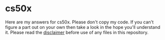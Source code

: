 # cs50x 
Here are my answers for cs50x.
Please don't copy my code. If you can't figure a part out on your own then take a look in the hope you'll understand it.
Please read the [disclaimer](https://github.com/DDE-64-bit/CS50/blob/master/DISCLAIMER.md) before use of any files in this repository.